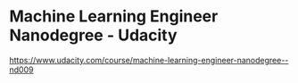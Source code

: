 # Machine Learning Engineer Nanodegree - Udacity
https://www.udacity.com/course/machine-learning-engineer-nanodegree--nd009
